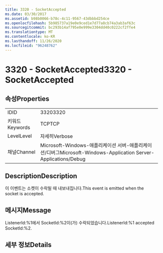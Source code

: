 ```yaml
---
title: 3320 - SocketAccepted
ms.date: 03/30/2017
ms.assetid: b98b0066-b78c-4c11-9567-43dbbbd254ce
ms.openlocfilehash: 5b985737a19e0e9ced1e7d77a8cb74a3ab3af63c
ms.sourcegitcommit: bc293b14af795e0e999e3304dd40c0222cf2ffe4
ms.translationtype: MT
ms.contentlocale: ko-KR
ms.lasthandoff: 11/26/2020
ms.locfileid: "96248762"
---
```

# <a name="3320---socketaccepted"></a><span data-ttu-id="976fa-102">3320 - SocketAccepted</span><span class="sxs-lookup"><span data-stu-id="976fa-102">3320 - SocketAccepted</span></span>

## <a name="properties"></a><span data-ttu-id="976fa-103">속성</span><span class="sxs-lookup"><span data-stu-id="976fa-103">Properties</span></span>  
  
|||  
|-|-|  
|<span data-ttu-id="976fa-104">ID</span><span class="sxs-lookup"><span data-stu-id="976fa-104">ID</span></span>|<span data-ttu-id="976fa-105">3320</span><span class="sxs-lookup"><span data-stu-id="976fa-105">3320</span></span>|  
|<span data-ttu-id="976fa-106">키워드</span><span class="sxs-lookup"><span data-stu-id="976fa-106">Keywords</span></span>|<span data-ttu-id="976fa-107">TCP</span><span class="sxs-lookup"><span data-stu-id="976fa-107">TCP</span></span>|  
|<span data-ttu-id="976fa-108">Level</span><span class="sxs-lookup"><span data-stu-id="976fa-108">Level</span></span>|<span data-ttu-id="976fa-109">자세히</span><span class="sxs-lookup"><span data-stu-id="976fa-109">Verbose</span></span>|  
|<span data-ttu-id="976fa-110">채널</span><span class="sxs-lookup"><span data-stu-id="976fa-110">Channel</span></span>|<span data-ttu-id="976fa-111">Microsoft-Windows-애플리케이션 서버-애플리케이션/디버그</span><span class="sxs-lookup"><span data-stu-id="976fa-111">Microsoft-Windows-Application Server-Applications/Debug</span></span>|  
  
## <a name="description"></a><span data-ttu-id="976fa-112">Description</span><span class="sxs-lookup"><span data-stu-id="976fa-112">Description</span></span>  

 <span data-ttu-id="976fa-113">이 이벤트는 소켓이 수락될 때 내보내집니다.</span><span class="sxs-lookup"><span data-stu-id="976fa-113">This event is emitted when the socket is accepted.</span></span>  
  
## <a name="message"></a><span data-ttu-id="976fa-114">메시지</span><span class="sxs-lookup"><span data-stu-id="976fa-114">Message</span></span>  

 <span data-ttu-id="976fa-115">ListenerId:%1에서 SocketId:%2이(가) 수락되었습니다.</span><span class="sxs-lookup"><span data-stu-id="976fa-115">ListenerId:%1 accepted SocketId:%2.</span></span>  
  
## <a name="details"></a><span data-ttu-id="976fa-116">세부 정보</span><span class="sxs-lookup"><span data-stu-id="976fa-116">Details</span></span>
